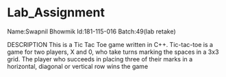 # Lab_Assignment
Name:Swapnil Bhowmik
Id:181-115-016
Batch:49(lab retake)

DESCRIPTION
This is a Tic Tac Toe game written in C++.
Tic-tac-toe is a game for two players, X and 0,
who take turns marking the spaces in a 3x3 grid.
The player who succeeds in placing three of their marks
in a horizontal, diagonal or vertical row wins the game
